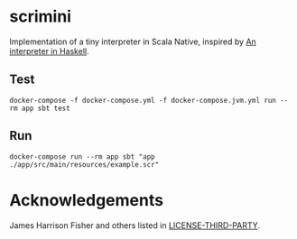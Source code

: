 # scrimini

Implementation of a tiny interpreter in Scala Native, inspired by [An interpreter in Haskell](https://jameshfisher.com/2018/03/06/an-interpreter-in-haskell/).

## Test

`docker-compose -f docker-compose.yml -f docker-compose.jvm.yml run --rm app sbt test`

## Run

`docker-compose run --rm app sbt "app ./app/src/main/resources/example.scr"`

# Acknowledgements

James Harrison Fisher and others listed in [LICENSE-THIRD-PARTY](LICENSE-THIRD-PARTY).
